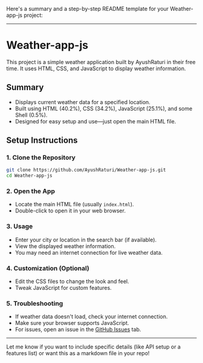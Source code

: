 Here's a summary and a step-by-step README template for your Weather-app-js project:

---

# Weather-app-js

This project is a simple weather application built by AyushRaturi in their free time. It uses HTML, CSS, and JavaScript to display weather information.

## Summary

- Displays current weather data for a specified location.
- Built using HTML (40.2%), CSS (34.2%), JavaScript (25.1%), and some Shell (0.5%).
- Designed for easy setup and use—just open the main HTML file.

## Setup Instructions

### 1. Clone the Repository

```bash
git clone https://github.com/AyushRaturi/Weather-app-js.git
cd Weather-app-js
```

### 2. Open the App

- Locate the main HTML file (usually `index.html`).
- Double-click to open it in your web browser.

### 3. Usage

- Enter your city or location in the search bar (if available).
- View the displayed weather information.
- You may need an internet connection for live weather data.

### 4. Customization (Optional)

- Edit the CSS files to change the look and feel.
- Tweak JavaScript for custom features.

### 5. Troubleshooting

- If weather data doesn't load, check your internet connection.
- Make sure your browser supports JavaScript.
- For issues, open an issue in the [GitHub Issues](https://github.com/AyushRaturi/Weather-app-js/issues) tab.

---

Let me know if you want to include specific details (like API setup or a features list) or want this as a markdown file in your repo!
